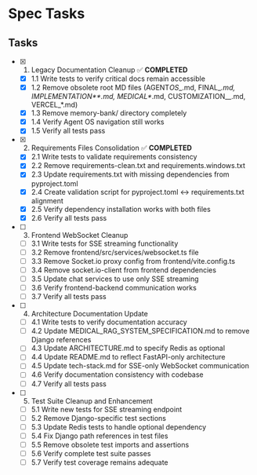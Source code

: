 # Spec Tasks

## Tasks

- [x] 1. Legacy Documentation Cleanup ✅ **COMPLETED**
  - [x] 1.1 Write tests to verify critical docs remain accessible
  - [x] 1.2 Remove obsolete root MD files (AGENT*OS*\_.md, FINAL\__.md, IMPLEMENTATION*\*.md, MEDICAL*_.md, CUSTOMIZATION\_\_.md, VERCEL\_\*.md)
  - [x] 1.3 Remove memory-bank/ directory completely
  - [x] 1.4 Verify Agent OS navigation still works
  - [x] 1.5 Verify all tests pass

- [x] 2. Requirements Files Consolidation ✅ **COMPLETED**
  - [x] 2.1 Write tests to validate requirements consistency
  - [x] 2.2 Remove requirements-clean.txt and requirements.windows.txt
  - [x] 2.3 Update requirements.txt with missing dependencies from pyproject.toml
  - [x] 2.4 Create validation script for pyproject.toml ↔ requirements.txt alignment
  - [x] 2.5 Verify dependency installation works with both files
  - [x] 2.6 Verify all tests pass

- [ ] 3. Frontend WebSocket Cleanup
  - [ ] 3.1 Write tests for SSE streaming functionality
  - [ ] 3.2 Remove frontend/src/services/websocket.ts file
  - [ ] 3.3 Remove Socket.io proxy config from frontend/vite.config.ts
  - [ ] 3.4 Remove socket.io-client from frontend dependencies
  - [ ] 3.5 Update chat services to use only SSE streaming
  - [ ] 3.6 Verify frontend-backend communication works
  - [ ] 3.7 Verify all tests pass

- [ ] 4. Architecture Documentation Update
  - [ ] 4.1 Write tests to verify documentation accuracy
  - [ ] 4.2 Update MEDICAL_RAG_SYSTEM_SPECIFICATION.md to remove Django references
  - [ ] 4.3 Update ARCHITECTURE.md to specify Redis as optional
  - [ ] 4.4 Update README.md to reflect FastAPI-only architecture
  - [ ] 4.5 Update tech-stack.md for SSE-only WebSocket communication
  - [ ] 4.6 Verify documentation consistency with codebase
  - [ ] 4.7 Verify all tests pass

- [ ] 5. Test Suite Cleanup and Enhancement
  - [ ] 5.1 Write new tests for SSE streaming endpoint
  - [ ] 5.2 Remove Django-specific test sections
  - [ ] 5.3 Update Redis tests to handle optional dependency
  - [ ] 5.4 Fix Django path references in test files
  - [ ] 5.5 Remove obsolete test imports and assertions
  - [ ] 5.6 Verify complete test suite passes
  - [ ] 5.7 Verify test coverage remains adequate
